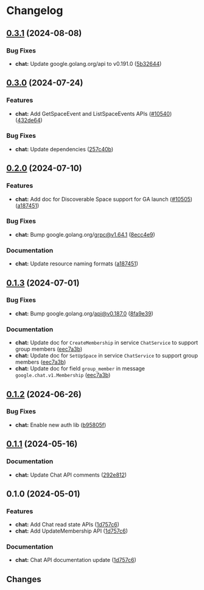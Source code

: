 # Changelog

## [0.3.1](https://github.com/googleapis/google-cloud-go/compare/chat/v0.3.0...chat/v0.3.1) (2024-08-08)


### Bug Fixes

* **chat:** Update google.golang.org/api to v0.191.0 ([5b32644](https://github.com/googleapis/google-cloud-go/commit/5b32644eb82eb6bd6021f80b4fad471c60fb9d73))

## [0.3.0](https://github.com/googleapis/google-cloud-go/compare/chat/v0.2.0...chat/v0.3.0) (2024-07-24)


### Features

* **chat:** Add GetSpaceEvent and ListSpaceEvents APIs ([#10540](https://github.com/googleapis/google-cloud-go/issues/10540)) ([432de64](https://github.com/googleapis/google-cloud-go/commit/432de6473f74860812871ebc3ab930f04c0a65a8))


### Bug Fixes

* **chat:** Update dependencies ([257c40b](https://github.com/googleapis/google-cloud-go/commit/257c40bd6d7e59730017cf32bda8823d7a232758))

## [0.2.0](https://github.com/googleapis/google-cloud-go/compare/chat/v0.1.3...chat/v0.2.0) (2024-07-10)


### Features

* **chat:** Add doc for Discoverable Space support for GA launch ([#10505](https://github.com/googleapis/google-cloud-go/issues/10505)) ([a187451](https://github.com/googleapis/google-cloud-go/commit/a187451a912835703078e5b6a339c514edebe5de))


### Bug Fixes

* **chat:** Bump google.golang.org/grpc@v1.64.1 ([8ecc4e9](https://github.com/googleapis/google-cloud-go/commit/8ecc4e9622e5bbe9b90384d5848ab816027226c5))


### Documentation

* **chat:** Update resource naming formats ([a187451](https://github.com/googleapis/google-cloud-go/commit/a187451a912835703078e5b6a339c514edebe5de))

## [0.1.3](https://github.com/googleapis/google-cloud-go/compare/chat/v0.1.2...chat/v0.1.3) (2024-07-01)


### Bug Fixes

* **chat:** Bump google.golang.org/api@v0.187.0 ([8fa9e39](https://github.com/googleapis/google-cloud-go/commit/8fa9e398e512fd8533fd49060371e61b5725a85b))


### Documentation

* **chat:** Update doc for `CreateMembership` in service `ChatService` to support group members ([eec7a3b](https://github.com/googleapis/google-cloud-go/commit/eec7a3b5c00fc18076f410ddc4910cdcc61c702c))
* **chat:** Update doc for `SetUpSpace` in service `ChatService` to support group members ([eec7a3b](https://github.com/googleapis/google-cloud-go/commit/eec7a3b5c00fc18076f410ddc4910cdcc61c702c))
* **chat:** Update doc for field `group_member` in message `google.chat.v1.Membership` ([eec7a3b](https://github.com/googleapis/google-cloud-go/commit/eec7a3b5c00fc18076f410ddc4910cdcc61c702c))

## [0.1.2](https://github.com/googleapis/google-cloud-go/compare/chat/v0.1.1...chat/v0.1.2) (2024-06-26)


### Bug Fixes

* **chat:** Enable new auth lib ([b95805f](https://github.com/googleapis/google-cloud-go/commit/b95805f4c87d3e8d10ea23bd7a2d68d7a4157568))

## [0.1.1](https://github.com/googleapis/google-cloud-go/compare/chat/v0.1.0...chat/v0.1.1) (2024-05-16)


### Documentation

* **chat:** Update Chat API comments ([292e812](https://github.com/googleapis/google-cloud-go/commit/292e81231b957ae7ac243b47b8926564cee35920))

## 0.1.0 (2024-05-01)


### Features

* **chat:** Add Chat read state APIs ([1d757c6](https://github.com/googleapis/google-cloud-go/commit/1d757c66478963d6cbbef13fee939632c742759c))
* **chat:** Add UpdateMembership API ([1d757c6](https://github.com/googleapis/google-cloud-go/commit/1d757c66478963d6cbbef13fee939632c742759c))


### Documentation

* **chat:** Chat API documentation update ([1d757c6](https://github.com/googleapis/google-cloud-go/commit/1d757c66478963d6cbbef13fee939632c742759c))

## Changes
